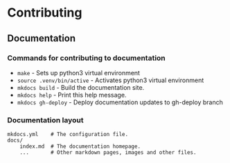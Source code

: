 # Contributing

## Documentation

### Commands for contributing to documentation

* `make` - Sets up python3 virtual environment
* `source .venv/bin/active` - Activates python3 virtual environment
* `mkdocs build` - Build the documentation site.
* `mkdocs help` - Print this help message.
* `mkdocs gh-deploy` - Deploy documentation updates to gh-deploy branch

### Documentation layout

    mkdocs.yml    # The configuration file.
    docs/
        index.md  # The documentation homepage.
        ...       # Other markdown pages, images and other files.

